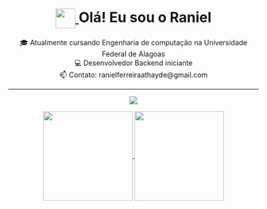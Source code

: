 <h1 align="center">
  <a href="https://www.linkedin.com/in/raniel-athayde-128988276">
    <img align="center" width="40px" src="https://media.giphy.com/media/hvRJCLFzcasrR4ia7z/giphy.gif">
  </a>
  <span>Olá! Eu sou o Raniel </span>
</h1>
  
<p align="center">
  🎓 Atualmente cursando Engenharia de computação na Universidade Federal de Alagoas
  <br>
  💻 Desenvolvedor Backend iniciante 
  <br>
  📫 Contato: <a href="mailto:ranielferreiraathayde@gmail.com" style="text-decoration: none;">ranielferreiraathayde@gmail.com</a>

---
<div float="left">
<p align="center">
  <a href="https://skillicons.dev">
    <img src="https://skillicons.dev/icons?i=html,c,py,docker,git,github" />
  </a>
  <br>

<p align="center">
  <a href="https://github.com/Raniel-Athayde/github-readme-stats">
    <img align="center" height="180em" src="https://github-readme-stats.vercel.app/api?username=Raniel-Athayde&show_icons=true&theme=dracula&include_all_commits=true&count_private=true"/>
 
  <a href="https://github.com/Raniel-Athayde/github-readme-stats">
    <img align="center" height="180em" src="https://github-readme-stats.vercel.app/api/top-langs/?username=Raniel-Athayde&layout=compact&langs_count=7&theme=dracula"/>
  </a>
</p>
</div>




